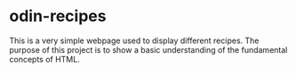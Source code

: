 # odin-recipes

This is a very simple webpage used to display different recipes.
The purpose of this project is to show a basic understanding 
of the fundamental concepts of HTML.